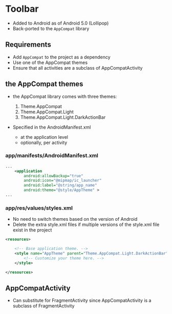# Toolbar

- Added to Android as of Android 5.0 (Lollipop)
- Back-ported to the `AppCompat` library

## Requirements

- Add `AppCompat` to the project as a dependency
- Use one of the AppCompat themes
- Ensure that all activities are a subclass of AppCompatActivity

## the AppCompat themes
- the AppCompat library comes with three themes:

    1. Theme.AppCompat
    2. Theme.AppCompat.Light
    3. Theme.AppCompat.Light.DarkActionBar

- Specified in the AndroidManifest.xml
    + at the application level
    + optionally, per activity

### app/manifests/AndroidManifest.xml
```xml
...
    <application
        android:allowBackup="true"
        android:icon="@mipmap/ic_launcher"
        android:label="@string/app_name"
        android:theme="@style/AppTheme" >
...
```

### app/res/values/styles.xml
- No need to switch themes based on the version of Android
- Delete the extra style.xml files if multiple versions of the style.xml file exist in the project
```xml
<resources>

    <!-- Base application theme. -->
    <style name="AppTheme" parent="Theme.AppCompat.Light.DarkActionBar">
        <!-- Customize your theme here. -->
    </style>

</resources>
```

## AppCompatActivity

- Can substitute for FragmentActivity since AppCompatActivity is a subclass of FragmentActivity





